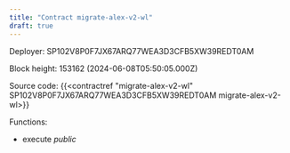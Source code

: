 ```yaml
---
title: "Contract migrate-alex-v2-wl"
draft: true
---
```

Deployer: SP102V8P0F7JX67ARQ77WEA3D3CFB5XW39REDT0AM


 



Block height: 153162 (2024-06-08T05:50:05.000Z)

Source code: {{<contractref "migrate-alex-v2-wl" SP102V8P0F7JX67ARQ77WEA3D3CFB5XW39REDT0AM migrate-alex-v2-wl>}}

Functions:

* execute _public_
